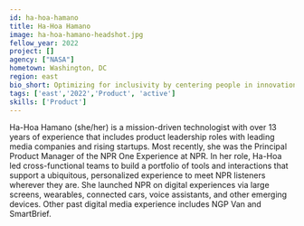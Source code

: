 ```yaml
---
id: ha-hoa-hamano
title: Ha-Hoa Hamano
image: ha-hoa-hamano-headshot.jpg
fellow_year: 2022
project: []
agency: ["NASA"]
hometown: Washington, DC
region: east
bio_short: Optimizing for inclusivity by centering people in innovation.
tags: ['east','2022','Product', 'active']
skills: ['Product']
---
```


Ha-Hoa Hamano (she/her) is a mission-driven technologist with over 13 years of experience that includes product leadership roles with leading media companies and rising startups. Most recently, she was the Principal Product Manager of the NPR One Experience at NPR. In her role, Ha-Hoa led cross-functional teams to build a portfolio of tools and interactions that support a ubiquitous, personalized experience to meet NPR listeners wherever they are. She launched NPR on digital experiences via large screens, wearables, connected cars, voice assistants, and other emerging devices. Other past digital media experience includes NGP Van and SmartBrief.
